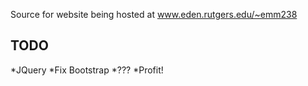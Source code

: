 Source for website being hosted at www.eden.rutgers.edu/~emm238

TODO
----

*JQuery
*Fix Bootstrap
*???
*Profit!
